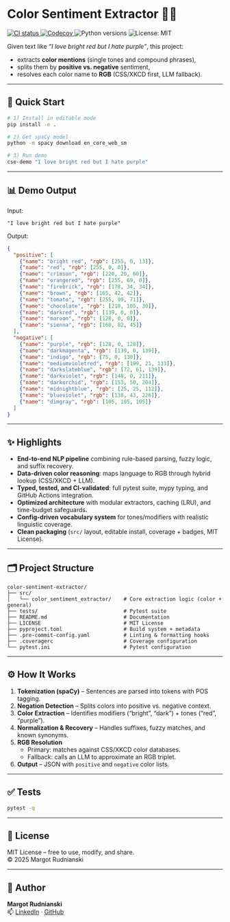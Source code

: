 # Color Sentiment Extractor 🎨🧠

<p align="left">
  <!-- CI badge -->
  <a href="https://github.com/margotrud/shopping_assistant/actions/workflows/ci.yml">
    <img src="https://github.com/margotrud/shopping_assistant/actions/workflows/ci.yml/badge.svg" alt="CI status">
  </a>
  <!-- Coverage (Codecov) -->
  <a href="https://codecov.io/gh/margotrud/shopping_assistant">
    <img src="https://img.shields.io/codecov/c/github/margotrud/shopping_assistant" alt="Codecov">
  </a>
  <!-- Python versions -->
  <img src="https://img.shields.io/badge/Python-3.10%20|%203.11%20|%203.12-blue" alt="Python versions">
  <!-- License -->
  <img src="https://img.shields.io/badge/License-MIT-green.svg" alt="License: MIT">
</p>

Given text like _“I love bright red but I hate purple”_, this project:
- extracts **color mentions** (single tones and compound phrases),
- splits them by **positive vs. negative** sentiment,
- resolves each color name to **RGB** (CSS/XKCD first, LLM fallback).

---

## 🚀 Quick Start

```bash
# 1) Install in editable mode
pip install -e .

# 2) Get spaCy model
python -m spacy download en_core_web_sm

# 3) Run demo
cse-demo "I love bright red but I hate purple"
```

---

## 📊 Demo Output

Input:
```text
"I love bright red but I hate purple"
```

Output:
```json
{
  "positive": [
    {"name": "bright red", "rgb": [255, 0, 13]},
    {"name": "red", "rgb": [255, 0, 0]},
    {"name": "crimson", "rgb": [220, 20, 60]},
    {"name": "orangered", "rgb": [255, 69, 0]},
    {"name": "firebrick", "rgb": [178, 34, 34]},
    {"name": "brown", "rgb": [165, 42, 42]},
    {"name": "tomato", "rgb": [255, 99, 71]},
    {"name": "chocolate", "rgb": [210, 105, 30]},
    {"name": "darkred", "rgb": [139, 0, 0]},
    {"name": "maroon", "rgb": [128, 0, 0]},
    {"name": "sienna", "rgb": [160, 82, 45]}
  ],
  "negative": [
    {"name": "purple", "rgb": [128, 0, 128]},
    {"name": "darkmagenta", "rgb": [139, 0, 139]},
    {"name": "indigo", "rgb": [75, 0, 130]},
    {"name": "mediumvioletred", "rgb": [199, 21, 133]},
    {"name": "darkslateblue", "rgb": [72, 61, 139]},
    {"name": "darkviolet", "rgb": [148, 0, 211]},
    {"name": "darkorchid", "rgb": [153, 50, 204]},
    {"name": "midnightblue", "rgb": [25, 25, 112]},
    {"name": "blueviolet", "rgb": [138, 43, 226]},
    {"name": "dimgray", "rgb": [105, 105, 105]}
  ]
}
```

---

## ✨ Highlights

- **End-to-end NLP pipeline** combining rule-based parsing, fuzzy logic, and suffix recovery.  
- **Data-driven color reasoning**: maps language to RGB through hybrid lookup (CSS/XKCD + LLM).  
- **Typed, tested, and CI-validated**: full pytest suite, mypy typing, and GitHub Actions integration.  
- **Optimized architecture** with modular extractors, caching (LRU), and time-budget safeguards.  
- **Config-driven vocabulary system** for tones/modifiers with realistic linguistic coverage.  
- **Clean packaging** (`src/` layout, editable install, coverage + badges, MIT License).  

---

## 🗂️ Project Structure

```
color-sentiment-extractor/
├── src/
│   └── color_sentiment_extractor/    # Core extraction logic (color + general)
├── tests/                            # Pytest suite
├── README.md                         # Documentation
├── LICENSE                           # MIT License
├── pyproject.toml                    # Build system + metadata
├── .pre-commit-config.yaml           # Linting & formatting hooks
├── .coveragerc                       # Coverage configuration
└── pytest.ini                        # Pytest configuration
```

---

## ⚙️ How It Works

1. **Tokenization (spaCy)** – Sentences are parsed into tokens with POS tagging.  
2. **Negation Detection** – Splits colors into positive vs. negative context.  
3. **Color Extraction** – Identifies modifiers (“bright”, “dark”) + tones (“red”, “purple”).  
4. **Normalization & Recovery** – Handles suffixes, fuzzy matches, and known synonyms.  
5. **RGB Resolution**  
   - Primary: matches against CSS/XKCD color databases.  
   - Fallback: calls an LLM to approximate an RGB triplet.  
6. **Output** – JSON with `positive` and `negative` color lists.  

---

## ✅ Tests

```bash
pytest -q
```

---

## 📜 License

MIT License – free to use, modify, and share.  
© 2025 Margot Rudnianski

---

## 💬 Author

**Margot Rudnianski**  
📫 [LinkedIn](https://www.linkedin.com/in/margotrudnianski) · [GitHub](https://github.com/margotrud)
